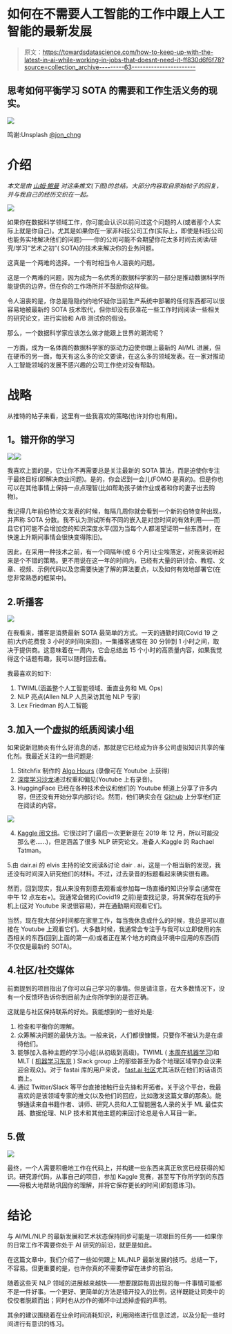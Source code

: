 # 如何在不需要人工智能的工作中跟上人工智能的最新发展

> 原文：<https://towardsdatascience.com/how-to-keep-up-with-the-latest-in-ai-while-working-in-jobs-that-doesnt-need-it-ff830d6f6f78?source=collection_archive---------63----------------------->

## 思考如何平衡学习 SOTA 的需要和工作生活义务的现实。

![](img/8f2ad2af490163f2b1315764fc9e0097.png)

鸣谢:Unsplash [@jon_chng](http://twitter.com/jon_chng)

# 介绍

*本文是由* [*山姆·鲍曼*](https://twitter.com/sleepinyourhat/status/1263509234936950786?s=20) *对这条推文(下图)的总结。大部分内容取自原始帖子的回复，并与我自己的经历交织在一起。*

![](img/555fdf909c0923215d23601584f838af.png)

如果你在数据科学领域工作，你可能会认识以前问过这个问题的人(或者那个人实际上就是你自己)。尤其是如果你在一家非科技公司工作(实际上，即使是科技公司也能务实地解决他们的问题)——你的公司可能不会期望你花太多时间去阅读/研究/学习“艺术之初”( SOTA)的技术来解决你的业务问题。

这真是一个两难的选择。一个有时相当令人沮丧的问题。

这是一个两难的问题，因为成为一名优秀的数据科学家的一部分是推动数据科学所能提供的边界，但在你的工作场所并不鼓励你这样做。

令人沮丧的是，你总是隐隐约约地怀疑你当前生产系统中部署的任何东西都可以很容易地被最新的 SOTA 技术取代，但你却没有获准花一些工作时间阅读一些相关的研究论文，进行实验和 A/B 测试你的假设。

那么，一个数据科学家应该怎么做才能跟上世界的潮流呢？

一方面，成为一名体面的数据科学家的驱动力迫使你跟上最新的 AI/ML 进展，但在硬币的另一面，每天有这么多的论文要读，在这么多的领域发表。在一家对推动人工智能领域的发展不感兴趣的公司工作绝对没有帮助。

# 战略

从推特的帖子来看，这里有一些我喜欢的策略(也许对你也有用)。

## **1。错开你的学习**

![](img/82869eb841f25077ca258a5111c7ad2f.png)![](img/c84746170e0d4c62db108497ef3d2f79.png)

我喜欢上面的是，它让你不再需要总是关注最新的 SOTA 算法，而是迫使你专注于最终目标(即解决商业问题)。是的，你会迟到一会儿(FOMO 是真的)。但是你也可以在其他事情上保持一点点理智(比如帮助孩子做作业或者和你的妻子出去购物)。

我记得几年前伯特论文发表的时候，每隔几周你就会看到一个新的伯特变种出现，并声称 SOTA 分数。我不认为测试所有不同的嵌入是对您时间的有效利用——而且它们可能不会增加您的知识深度水平(因为当每个人都渴望证明一些东西时，在快速上升期间事情会很快变得陈旧)。

因此，在采用一种技术之前，有一个间隔年(或 6 个月)让尘埃落定，对我来说听起来是个不错的策略。更不用说在这一年的时间内，已经有大量的研讨会、教程、文章、视频、示例代码以及您需要快速了解的算法要点，以及如何有效地部署它(在您非常熟悉的框架中)。

## 2.听播客

![](img/964a556041f8f75da013aa67d3eb92b5.png)

在我看来，播客是消费最新 SOTA 最简单的方式。一天的通勤时间(Covid 19 之前)大约花费我 3 小时的时间(来回)，一集播客通常在 30 分钟到 1 小时之间，取决于提供商。这意味着在一周内，它会总结出 15 个小时的高质量内容，如果我觉得这个话题有趣，我可以随时回去看。

我最喜欢的如下:

1.  TWIML(涵盖整个人工智能领域、垂直业务和 ML Ops)
2.  NLP 亮点(Allen NLP 人员采访其他 NLP 专家)
3.  Lex Friedman 的人工智能

## 3.加入一个虚拟的纸质阅读小组

如果说新冠肺炎有什么好消息的话，那就是它已经成为许多公司虚拟知识共享的催化剂。我最近关注的一些问题是:

1.  Stitchfix 制作的 [Algo Hours](https://multithreaded.stitchfix.com/blog/2020/05/15/leland-mcinnes-algo-hour/) (录像可在 Youtube 上获得)
2.  [深度学习沙龙](https://www.meetup.com/Weights-Biases-Meetup/)通过权重和偏见(Youtube 上有录音)。
3.  HuggingFace 已经在各种技术会议和他们的 Youtube 频道上分享了许多内容，但还没有开始分享内部讨论。然而，他们确实会在 [Github](https://github.com/huggingface/awesome-papers) 上分享他们正在阅读的内容。

![](img/c47dc45cc97bb6d65a0f1c3ec499df33.png)

4. [Kaggle 阅文组](https://www.youtube.com/playlist?list=PLqFaTIg4myu8t5ycqvp7I07jTjol3RCl9)。它很过时了(最后一次更新是在 2019 年 12 月，所以可能没那么老……)，但是涵盖了很多 NLP 研究论文。准备人:Kaggle 的 Rachael Tatman。

5.由 dair.ai 的 elvis 主持的论文阅读&讨论 dair . ai，这是一个相当新的发现，我还没有时间深入研究他们的材料。不过，过去录音的标题看起来确实很有趣。

然而，回到现实，我从来没有刻意去观看或参加每一场直播的知识分享会(通常在中午 12 点左右+)。我通常会做的(Covid19 之前)是查找记录，将其保存在我的手机上(这对 Youtube 来说很容易)，并在通勤期间观看它们。

当然，现在我大部分时间都在家里工作，每当我休息或什么的时候，我总是可以直接在 Youtube 上观看它们。大多数时候，我通常会专注于与我可以立即使用的东西相关的东西(回到上面的第一点)或者正在某个地方的商业环境中应用的东西(而不仅仅是最新的 SOTA)。

## 4.社区/社交媒体

前面提到的项目指出了你可以自己学习的事情。但是请注意，在大多数情况下，没有一个反馈环告诉你到目前为止你所学到的是否正确。

这就是与社区保持联系的好处。我能想到的一些好处是:

1.  检查和平衡你的理解。
2.  众筹解决问题的最快方法。一般来说，人们都很慷慨，只要你不被认为是在虐待他们。
3.  能够加入各种主题的学习小组(从初级到高级)。TWIML ( [本周在机器学习](https://twimlai.com/community/))和 MLT ( [机器学习东京](https://machinelearningtokyo.slack.com/) ) Slack group 上的那些甚至为各个地理区域举办会议来迎合观众)。对于 fastai 库的用户来说， [fast.ai 社区](https://forums.fast.ai/)尤其活跃在他们的话语页面上。
4.  通过 Twitter/Slack 等平台直接接触行业先锋和开拓者。关于这个平台，我最喜欢的是该领域专家的推文(以及他们的回应，比如激发这篇文章的那条)。能够通读来自书籍作者、讲师、研究人员和人工智能圈名人录的关于 ML 最佳实践、数据伦理、NLP 技术和其他主题的来回讨论总是令人耳目一新。

## 5.做

![](img/c9377950fa9103802d042379b6a59bed.png)

最终，一个人需要积极地工作在代码上，并构建一些东西来真正欣赏已经获得的知识。研究源代码，从事自己的项目，参加 Kaggle 竞赛，甚至写下你所学到的东西——将极大地帮助巩固你的理解，并将它保存更长的时间(即刻意练习)。

# 结论

与 AI/ML/NLP 的最新发展和艺术状态保持同步可能是一项艰巨的任务——如果你的日常工作不需要你处于 AI 研究的前沿，就更是如此。

在这篇文章中，我们介绍了一些如何跟上 ML/NLP 最新发展的技巧。总结一下，不容易。但更重要的是，也许你真的不需要停留在进步的前沿。

随着这些天 NLP 领域的进展越来越快——想要跟踪每周出现的每一件事情可能都不是一件好事。一个更好、更简单的方法是错开投入的比例，这样既能让同类中的佼佼者脱颖而出；同时也从炒作的循环中过滤掉虚假的声明。

其余的建议围绕着在业余时间消耗知识，利用网络进行信息过滤，以及分配一些时间进行有意识的练习。